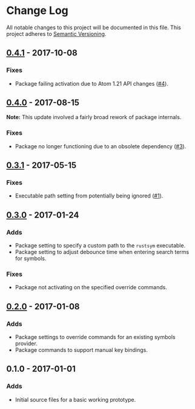 # Change Log

All notable changes to this project will be documented in this file.
This project adheres to [Semantic Versioning][].

## [0.4.1][] - 2017-10-08

### Fixes
- Package failing activation due to Atom 1.21 API changes ([#4][]).

## [0.4.0][] - 2017-08-15

**Note:** This update involved a fairly broad rework of package internals.

### Fixes
- Package no longer functioning due to an obsolete dependency ([#3][]).

## [0.3.1][] - 2017-05-15

### Fixes
- Executable path setting from potentially being ignored ([#1][]).

## [0.3.0][] - 2017-01-24

### Adds
- Package setting to specify a custom path to the `rustsym` executable.
- Package setting to adjust debounce time when entering search terms for symbols.

### Fixes
- Package not activating on the specified override commands.

## [0.2.0][] - 2017-01-08

### Adds
- Package settings to override commands for an existing symbols provider.
- Package commands to support manual key bindings.

## 0.1.0 - 2017-01-01

### Adds
- Initial source files for a basic working prototype.

[0.4.1]: https://github.com/miqid/atom-rustsym/compare/0.4.0...0.4.1
[0.4.0]: https://github.com/miqid/atom-rustsym/compare/0.3.1...0.4.0
[0.3.1]: https://github.com/miqid/atom-rustsym/compare/0.3.0...0.3.1
[0.3.0]: https://github.com/miqid/atom-rustsym/compare/0.2.0...0.3.0
[0.2.0]: https://github.com/miqid/atom-rustsym/compare/0.1.0...0.2.0

[#4]: https://github.com/miqid/atom-rustsym/issues/4
[#3]: https://github.com/miqid/atom-rustsym/issues/3
[#1]: https://github.com/miqid/atom-rustsym/issues/1

[semantic versioning]: http://semver.org/
